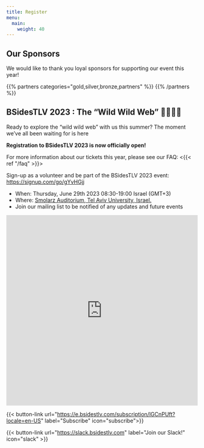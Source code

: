 ```yaml
---
title: Register
menu:
  main:
    weight: 40
---
```


## Our Sponsors

We would like to thank you loyal sponsors for supporting our event this year!

{{% partners categories="gold,silver,bronze,partners" %}}
{{% /partners %}}

## BSidesTLV 2023 : The “Wild Wild Web” 🤠👢🐎🤪

Ready to explore the “wild wild web” with us this summer?
The moment we’ve all been waiting for is here

**Registration to BSidesTLV 2023 is now officially open!**

For more information about our tickets this year, please see our FAQ: <{{< ref "/faq" >}}>

Sign-up as a volunteer and be part of the BSidesTLV 2023 event:  https://signup.com/go/gYvHGjj

- When: Thursday, June 29th 2023 08:30-19:00 Israel (GMT+3)
- Where: [Smolarz Auditorium,  Tel Aviv University, Israel.](https://goo.gl/maps/empagm1x9NETBmkX7)
- Join our mailing list to be notified of any updates and future events 

<iframe src="https://ticks.co.il/webWidget.php?i=5WEA3DB3vZ1" style="border:none; min-width:320px; overflow:hidden; display:block; height:500px; width:100%" allowtransparency="true"></iframe>

{{< button-link url="https://e.bsidestlv.com/subscription/lGCnPUft?locale=en-US" label="Subscribe" icon="subscribe">}}

{{< button-link url="https://slack.bsidestlv.com" label="Join our Slack!" icon="slack" >}}
